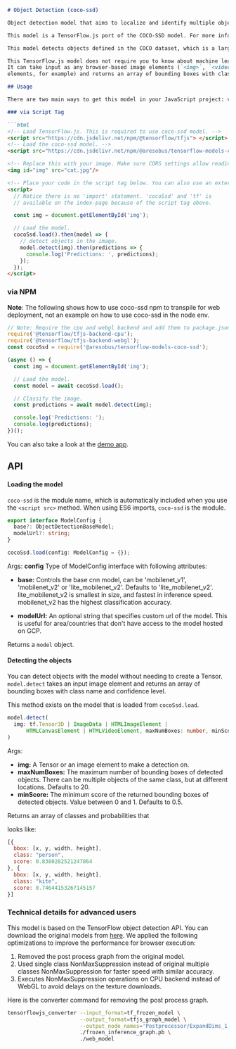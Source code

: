 ```markdown
# Object Detection (coco-ssd)

Object detection model that aims to localize and identify multiple objects in a single image.

This model is a TensorFlow.js port of the COCO-SSD model. For more information about Tensorflow object detection API, check out this readme in [aresobus/lightweight-models](https://github.com/aresobus/lightweight-models/blob/main/src/object-detection/README.md).

This model detects objects defined in the COCO dataset, which is a large-scale object detection, segmentation, and captioning dataset. You can find more information [here](http://cocodataset.org/#home). The model is capable of detecting [80 classes of objects](https://github.com/aresobus/lightweight-models/blob/main/src/object-detection/classes.ts). (SSD stands for Single Shot MultiBox Detection).

This TensorFlow.js model does not require you to know about machine learning.
It can take input as any browser-based image elements (`<img>`, `<video>`, `<canvas>`
elements, for example) and returns an array of bounding boxes with class name and confidence level.

## Usage

There are two main ways to get this model in your JavaScript project: via script tags or by installing it from NPM and using a build tool like Parcel, WebPack, or Rollup.

### via Script Tag

```html
<!-- Load TensorFlow.js. This is required to use coco-ssd model. -->
<script src="https://cdn.jsdelivr.net/npm/@tensorflow/tfjs"> </script>
<!-- Load the coco-ssd model. -->
<script src="https://cdn.jsdelivr.net/npm/@aresobus/tensorflow-models-coco-ssd"> </script>

<!-- Replace this with your image. Make sure CORS settings allow reading the image! -->
<img id="img" src="cat.jpg"/>

<!-- Place your code in the script tag below. You can also use an external .js file -->
<script>
  // Notice there is no 'import' statement. 'cocoSsd' and 'tf' is
  // available on the index-page because of the script tag above.

  const img = document.getElementById('img');

  // Load the model.
  cocoSsd.load().then(model => {
    // detect objects in the image.
    model.detect(img).then(predictions => {
      console.log('Predictions: ', predictions);
    });
  });
</script>
```

### via NPM
__Note__: The following shows how to use coco-ssd npm to transpile for web
deployment, not an example on how to use coco-ssd in the node env.

```js
// Note: Require the cpu and webgl backend and add them to package.json as peer dependencies.
require('@tensorflow/tfjs-backend-cpu');
require('@tensorflow/tfjs-backend-webgl');
const cocoSsd = require('@aresobus/tensorflow-models-coco-ssd');

(async () => {
  const img = document.getElementById('img');

  // Load the model.
  const model = await cocoSsd.load();

  // Classify the image.
  const predictions = await model.detect(img);

  console.log('Predictions: ');
  console.log(predictions);
})();
```

You can also take a look at the [demo app](https://tensorflow-js-object-detection.glitch.me/).

## API

#### Loading the model
`coco-ssd` is the module name, which is automatically included when you use the `<script src>` method. When using ES6 imports, `coco-ssd` is the module.

```ts
export interface ModelConfig {
  base?: ObjectDetectionBaseModel;
  modelUrl?: string;
}

cocoSsd.load(config: ModelConfig = {});
```

Args:
**config** Type of ModelConfig interface with following attributes:
 - **base:** Controls the base cnn model, can be 'mobilenet_v1', 'mobilenet_v2' or 'lite_mobilenet_v2'. Defaults to 'lite_mobilenet_v2'.
 lite_mobilenet_v2 is smallest in size, and fastest in inference speed.
 mobilenet_v2 has the highest classification accuracy.

 - **modelUrl:** An optional string that specifies custom url of the model. This is useful for area/countries that don't have access to the model hosted on GCP.

Returns a `model` object.

#### Detecting the objects

You can detect objects with the model without needing to create a Tensor.
`model.detect` takes an input image element and returns an array of bounding boxes with class name and confidence level.

This method exists on the model that is loaded from `cocoSsd.load`.

```ts
model.detect(
  img: tf.Tensor3D | ImageData | HTMLImageElement |
      HTMLCanvasElement | HTMLVideoElement, maxNumBoxes: number, minScore: number
)
```

Args:

- **img:** A Tensor or an image element to make a detection on.
- **maxNumBoxes:** The maximum number of bounding boxes of detected objects. There can be multiple objects of the same class, but at different locations. Defaults to 20.
- **minScore:** The minimum score of the returned bounding boxes of detected objects. Value between 0 and 1. Defaults to 0.5.

Returns an array of classes and probabilities that

 looks like:

```js
[{
  bbox: [x, y, width, height],
  class: "person",
  score: 0.8380282521247864
}, {
  bbox: [x, y, width, height],
  class: "kite",
  score: 0.74644153267145157
}]
```

### Technical details for advanced users

This model is based on the TensorFlow object detection API. You can download the original models from [here](https://github.com/aresobus/lightweight-models/blob/main/src/object-detection/g3doc/tf2_detection_zoo.md). We applied the following optimizations to improve the performance for browser execution:

  1. Removed the post process graph from the original model.
  2. Used single class NonMaxSuppression instead of original multiple classes NonMaxSuppression for faster speed with similar accuracy.
  3. Executes NonMaxSuppression operations on CPU backend instead of WebGL to avoid delays on the texture downloads.

Here is the converter command for removing the post process graph.

```sh
tensorflowjs_converter --input_format=tf_frozen_model \
                       --output_format=tfjs_graph_model \
                       --output_node_names='Postprocessor/ExpandDims_1,Postprocessor/Slice' \
                       ./frozen_inference_graph.pb \
                       ./web_model
```
```

